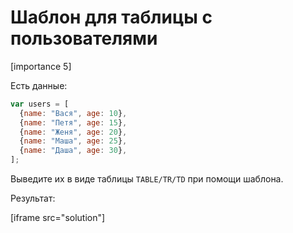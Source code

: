 # Шаблон для таблицы с пользователями

[importance 5]

Есть данные:

```js
var users = [
  {name: "Вася", age: 10},
  {name: "Петя", age: 15},
  {name: "Женя", age: 20},
  {name: "Маша", age: 25},
  {name: "Даша", age: 30},
];
```

Выведите их в виде таблицы `TABLE/TR/TD` при помощи шаблона.

Результат:

[iframe src="solution"]




